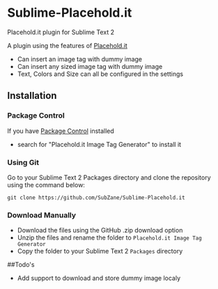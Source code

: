Sublime-Placehold.it
=============================

Placehold.it plugin for Sublime Text 2

A plugin using the features of [Placehold.it](http://placehold.it)
* Can insert an image tag with dummy image
* Can insert any sized image tag with dummy image
* Text, Colors and Size can all be configured in the settings

## Installation
### Package Control
If you have [Package Control](http://wbond.net/sublime_packages/package_control) installed

* search for "Placehold.it Image Tag Generator" to install it

### Using Git
Go to your Sublime Text 2 Packages directory and clone the repository using the command below:

    git clone https://github.com/SubZane/Sublime-Placehold.it

### Download Manually

* Download the files using the GitHub .zip download option
* Unzip the files and rename the folder to `Placehold.it Image Tag Generator`
* Copy the folder to your Sublime Text 2 `Packages` directory

##Todo's
* Add support to download and store dummy image localy